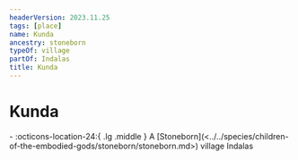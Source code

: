 ```yaml
---
headerVersion: 2023.11.25
tags: [place]
name: Kunda
ancestry: stoneborn
typeOf: village
partOf: Indalas
title: Kunda
---
```

# Kunda
<div class="grid cards ext-narrow-margin ext-one-column" markdown>
-    :octicons-location-24:{ .lg .middle } A [Stoneborn](<../../species/children-of-the-embodied-gods/stoneborn/stoneborn.md>) village Indalas  
</div>

